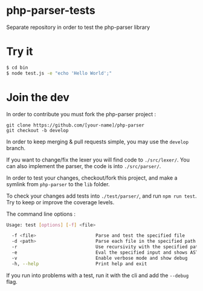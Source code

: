 # php-parser-tests

Separate repository in order to test the php-parser library

# Try it

```sh
$ cd bin
$ node test.js -e "echo 'Hello World';"
```

# Join the dev

In order to contribute you must fork the php-parser project :

```
git clone https://github.com/[your-name]/php-parser
git checkout -b develop
```

In order to keep merging & pull requests simple, you may use the `develop` branch.

If you want to change/fix the lexer you will find code to `./src/lexer/`.
You can also implement the parser, the code is into `./src/parser/`.

In order to test your changes, checkout/fork this project, and make
a symlink from `php-parser` to the ̀`lib` folder.

To check your changes add tests into `./test/parser/`, and run `npm run test`.
Try to keep or improve the coverage levels.

The command line options :

```sh
Usage: test [options] [-f] <file>

  -f <file>                      Parse and test the specified file
  -d <path>                      Parse each file in the specified path
  -r                             Use recursivity with the specified path
  -e                             Eval the specified input and shows AST
  -v                             Enable verbose mode and show debug
  -h, --help                     Print help and exit
```

If you run into problems with a test, run it with the cli and add the `--debug` flag.
